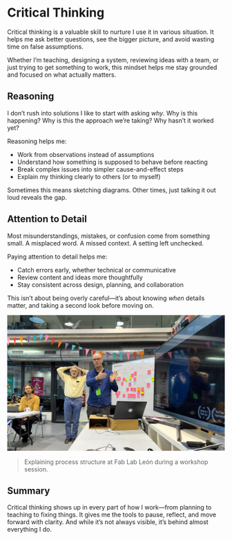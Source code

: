 # Critical Thinking

Critical thinking is a valuable skill to nurture I use it in various situation. It helps me ask better questions, see the bigger picture, and avoid wasting time on false assumptions.

Whether I’m teaching, designing a system, reviewing ideas with a team, or just trying to get something to work, this mindset helps me stay grounded and focused on what actually matters.

## Reasoning

I don’t rush into solutions I like to start with asking *why*. Why is this happening? Why is this the approach we’re taking? Why hasn’t it worked yet?

Reasoning helps me:
- Work from observations instead of assumptions  
- Understand how something is supposed to behave before reacting  
- Break complex issues into simpler cause-and-effect steps  
- Explain my thinking clearly to others (or to myself)

Sometimes this means sketching diagrams. Other times, just talking it out loud reveals the gap.

## Attention to Detail

Most misunderstandings, mistakes, or confusion come from something small. A misplaced word. A missed context. A setting left unchecked.

Paying attention to detail helps me:
- Catch errors early, whether technical or communicative  
- Review content and ideas more thoughtfully  
- Stay consistent across design, planning, and collaboration

This isn’t about being overly careful—it’s about knowing *when* details matter, and taking a second look before moving on.


![leon](../../assets/img/img_howiwork/leon.jpg)
> Explaining process structure at Fab Lab León during a workshop session. 

## Summary

Critical thinking shows up in every part of how I work—from planning to teaching to fixing things. It gives me the tools to pause, reflect, and move forward with clarity. And while it’s not always visible, it’s behind almost everything I do.